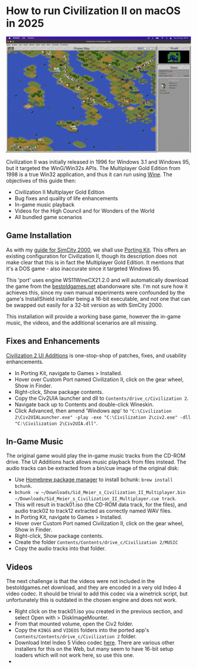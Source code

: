 # How to run Civilization II on macOS in 2025

![CIV2 macOS gameplay](images/civ2.png)

Civilization II was initially released in 1996 for Windows 3.1 and Windows 95, but it targeted the WinG/Win32s APIs. The Multiplayer Gold Edition from 1998 is a true Win32 application, and thus it can run using [Wine](https://www.winehq.org/). The objectives of this guide then:
- Civilization II Multiplayer Gold Edition
- Bug fixes and quality of life enhancements
- In-game music playback
- Videos for the High Council and for Wonders of the World
- All bundled game scenarios

## Game Installation
As with my [guide for SimCity 2000](https://github.com/patters-match/SC2KmacOS), we shall use [Porting Kit](https://www.portingkit.com/download). This offers an existing configuration for Civilization II, though its description does not make clear that this is in fact the Multiplayer Gold Edition. It mentions that it's a DOS game - also inaccurate since it targeted Windows 95.

This 'port' uses engine WS11WineCX21.2.0 and will automatically download the game from the [bestoldgames.net](https://www.bestoldgames.net/) abandonware site. I'm not sure how it achieves this, since my own manual experiments were confounded by the game's InstallShield installer being a 16-bit executable, and not one that can be swapped out easily for a 32-bit version as with SimCity 2000.

This installation will provide a working base game, however the in-game music, the videos, and the additional scenarios are all missing.

## Fixes and Enhancements
[Civilization 2 UI Additions](https://github.com/FoxAhead/Civ2-UI-Additions) is one-stop-shop of patches, fixes, and usability enhancements.
- In Porting Kit, navigate to Games > Installed.
- Hover over Custom Port named Civilization II, click on the gear wheel, Show in Finder.
- Right-click, Show package contents.
- Copy the Civ2UIA launcher and dll to `Contents/drive_c/Civilization 2`.
- Navigate back up to Contents and double-click Wineskin.
- Click Advanced, then amend 'Windows app' to `"C:\Civilization 2\Civ2UIALauncher.exe" -play -exe "C:\Civilization 2\civ2.exe" -dll "C:\Civilization 2\Civ2UIA.dll"`.

## In-Game Music
The original game would play the in-game music tracks from the CD-ROM drive. The UI Additions hack allows music playback from files instead. The audio tracks can be extracted from a bin/cue image of the original disk:
- Use [Homebrew package manager](https://formulae.brew.sh/formula/bchunk) to install bchunk: `brew install bchunk`.
- `bchunk -w ~/Downloads/Sid_Meier_s_Civilization_II_Multiplayer.bin ~/Downloads/Sid_Meier_s_Civilization_II_Multiplayer.cue track`.
- This will result in track01.iso (the CD-ROM data track, for the files), and audio track02 to track12 extracted as correctly named WAV files.
- In Porting Kit, navigate to Games > Installed.
- Hover over Custom Port named Civilization II, click on the gear wheel, Show in Finder.
- Right-click, Show package contents.
- Create the folder `Contents/Contents/drive_c/Civilization 2/MUSIC`
- Copy the audio tracks into that folder.

## Videos
The next challenge is that the videos were not included in the bestoldgames.net download, and they are encoded in a very old Indeo 4 video codec. It should be trivial to add this codec via a winetrick script, but unfortunately this is outdated in the chosen engine and does not work.
- Right click on the track01.iso you created in the previous section, and select Open with > DiskImageMounter.
- From that mounted volume, open the Civ2 folder.
- Copy the `KINGS` and `VIDEOS` folders into the ported app's `Contents/Contents/drive_c/Civilization 2` folder.
- Download Intel Indeo 5 Video codec [here](https://download.civforum.de/civ2/iv5setup.exe). There are various other installers for this on the Web, but many seem to have 16-bit setup loaders which will not work here, so use this one.
- 
